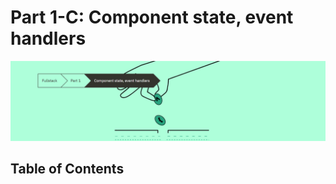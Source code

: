 # Part 1-C:  Component state, event handlers

<img src="./../images/part-1-c-state-event-handlers.png" />

## Table of Contents